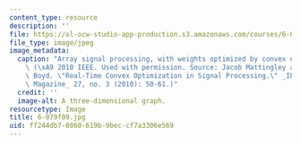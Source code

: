 ```yaml
---
content_type: resource
description: ''
file: https://ol-ocw-studio-app-production.s3.amazonaws.com/courses/6-079-introduction-to-convex-optimization-fall-2009/ff244db70860619b9beccf7a3306e569_6-079f09.jpg
file_type: image/jpeg
image_metadata:
  caption: "Array signal processing, with weights optimized by convex optimization.\
    \ (\xA9 2010 IEEE. Used with permission. Source: Jacob Mattingley and Stephen\
    \ Boyd. \"Real-Time Convex Optimization in Signal Processing.\" _IEEE Signal Processing\
    \ Magazine_ 27, no. 3 (2010): 50-61.)"
  credit: ''
  image-alt: A three-dimensional graph.
resourcetype: Image
title: 6-079f09.jpg
uid: ff244db7-0860-619b-9bec-cf7a3306e569
---
```

